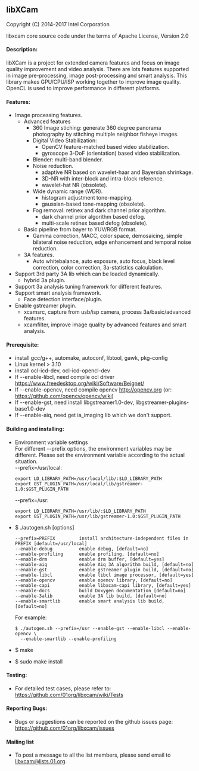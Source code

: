 ## libXCam

Copyright (C) 2014-2017 Intel Corporation

libxcam core source code under the terms of Apache License, Version 2.0

#### Description:
libXCam is a project for extended camera features and focus on image
quality improvement and video analysis. There are lots features supported
in image pre-processing, image post-processing and smart analysis. This
library makes GPU/CPU/ISP working together to improve image quality.
OpenCL is used to improve performance in different platforms.

#### Features:
  * Image processing features.
    - Advanced features
      - 360 Image stiching: generate 360 degree panorama photography by
        stitching multiple neighbor fisheye images.
      - Digital Video Stabilization:
        - OpenCV feature-matched based video stabilization.
        - gyroscope 3-DoF (orientation) based video stabilization.
      - Blender: multi-band blender.
      - Noise reduction.
        - adaptive NR based on wavelet-haar and Bayersian shrinkage.
        - 3D-NR with inter-block and intra-block reference.
        - wavelet-hat NR (obsolete).
      - Wide dynamic range (WDR).
        - histogram adjustment tone-mapping.
        - gaussian-based tone-mapping (obsolete).
      - Fog removal: retinex and dark channel prior algorithm.
        - dark channel prior algorithm based defog.
        - multi-scale retinex based defog (obsolete).
    - Basic pipeline from bayer to YUV/RGB format.
      - Gamma correction, MACC, color space, demosaicing, simple bilateral
        noise reduction, edge enhancement and temporal noise reduction.
    - 3A features.
      - Auto whitebalance, auto exposure, auto focus, black level correction,
        color correction, 3a-statistics calculation.
  * Support 3rd party 3A lib which can be loaded dynamically.
       - hybrid 3a plugin.
  * Support 3a analysis tuning framework for different features.
  * Support smart analysis framework.
       - Face detection interface/plugin.
  * Enable gstreamer plugin.
       - xcamsrc, capture from usb/isp camera, process 3a/basic/advanced features.
       - xcamfilter, improve image quality by advanced features and smart analysis.

#### Prerequisite:
  * install gcc/g++, automake, autoconf, libtool, gawk, pkg-config
  * Linux kernel > 3.10
  * install ocl-icd-dev, ocl-icd-opencl-dev
  * If --enable-libcl, need compile ocl driver <https://www.freedesktop.org/wiki/Software/Beignet/>
  * If --enable-opencv, need compile opencv <http://opencv.org> (or: <https://github.com/opencv/opencv/wiki>)
  * If --enable-gst, need install libgstreamer1.0-dev, libgstreamer-plugins-base1.0-dev
  * If --enable-aiq, need get ia_imaging lib which we don't support.

#### Building and installing:
  * Environment variable settings<BR>
    For different --prefix options, the environment variables may be different. Please set the environment variable according to the actual situation.<BR>
    --prefix=/usr/local:

        export LD_LIBRARY_PATH=/usr/local/lib/:$LD_LIBRARY_PATH
        export GST_PLUGIN_PATH=/usr/local/lib/gstreamer-1.0:$GST_PLUGIN_PATH

    --prefix=/usr:

        export LD_LIBRARY_PATH=/usr/lib/:$LD_LIBRARY_PATH
        export GST_PLUGIN_PATH=/usr/lib/gstreamer-1.0:$GST_PLUGIN_PATH

  * $ ./autogen.sh [options]

        --prefix=PREFIX         install architecture-independent files in PREFIX [default=/usr/local]
        --enable-debug          enable debug, [default=no]
        --enable-profiling      enable profiling, [default=no]
        --enable-drm            enable drm buffer, [default=yes]
        --enable-aiq            enable Aiq 3A algorithm build, [default=no]
        --enable-gst            enable gstreamer plugin build, [default=no]
        --enable-libcl          enable libcl image processor, [default=yes]
        --enable-opencv         enable opencv library, [default=no]
        --enable-capi           enable libxcam-capi library, [default=yes]
        --enable-docs           build Doxygen documentation [default=no]
        --enable-3alib          enable 3A lib build, [default=no]
        --enable-smartlib       enable smart analysis lib build, [default=no]

    For example:

        $ ./autogen.sh --prefix=/usr --enable-gst --enable-libcl --enable-opencv \
          --enable-smartlib --enable-profiling

  * $ make
  * $ sudo make install

#### Testing:
  * For detailed test cases, please refer to:<BR>
    <https://github.com/01org/libxcam/wiki/Tests>

#### Reporting Bugs:
  * Bugs or suggestions can be reported on the github issues page:<BR>
    <https://github.com/01org/libxcam/issues>

#### Mailing list
  * To post a message to all the list members, please send email to libxcam@lists.01.org.
